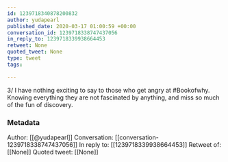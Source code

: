 ```yaml
---
id: 1239718340878200832
author: yudapearl
published_date: 2020-03-17 01:00:59 +00:00
conversation_id: 1239718338747437056
in_reply_to: 1239718339938664453
retweet: None
quoted_tweet: None
type: tweet
tags:

---
```


3/ I have nothing exciting to say to those who get angry at #Bookofwhy. Knowing everything they are not fascinated by anything, and miss so much of the fun of discovery.

### Metadata

Author: [[@yudapearl]]
Conversation: [[conversation-1239718338747437056]]
In reply to: [[1239718339938664453]]
Retweet of: [[None]]
Quoted tweet: [[None]]
